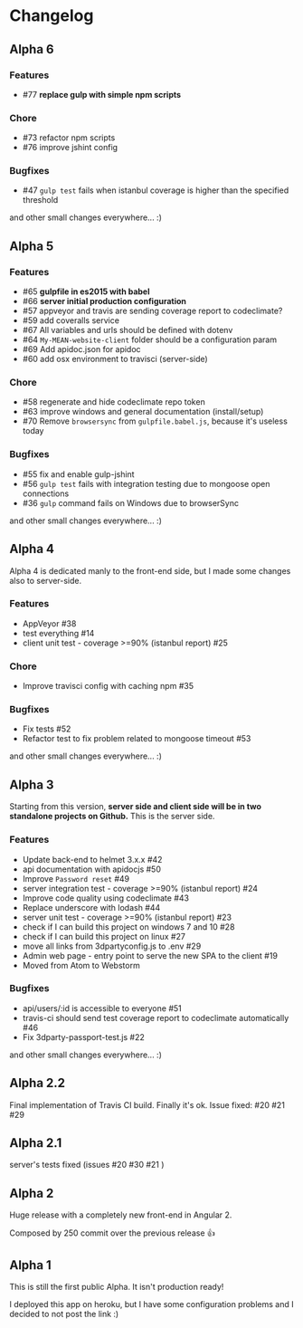 # Changelog

## Alpha 6

### **Features**
- #77 **replace gulp with simple npm scripts**

### **Chore**
- #73 refactor npm scripts
- #76 improve jshint config

### **Bugfixes**
- #47 `gulp test` fails when istanbul coverage is higher than the specified threshold

and other small changes everywhere... :)



## Alpha 5

### **Features**
- #65 **gulpfile in es2015 with babel**
- #66 **server initial production configuration**
- #57 appveyor and travis are sending coverage report to codeclimate?
- #59 add coveralls service
- #67 All variables and urls should be defined with dotenv
- #64 `My-MEAN-website-client` folder should be a configuration param
- #69 Add apidoc.json for apidoc
- #60 add osx environment to travisci (server-side)

### **Chore**
- #58 regenerate and hide codeclimate repo token
- #63 improve windows and general documentation (install/setup)
- #70 Remove `browsersync` from `gulpfile.babel.js`, because it's useless today

### **Bugfixes**
- #55 fix and enable gulp-jshint
- #56 `gulp test` fails with integration testing due to mongoose open connections
- #36 `gulp` command fails on Windows due to browserSync

and other small changes everywhere... :)


## Alpha 4

Alpha 4 is dedicated manly to the front-end side, but I made some changes also to server-side.

### **Features**
- AppVeyor #38
- test everything #14
- client unit test - coverage >=90% (istanbul report) #25

### **Chore**
- Improve travisci config with caching npm #35

### **Bugfixes**
- Fix tests #52
- Refactor test to fix problem related to mongoose timeout #53

and other small changes everywhere... :)


## Alpha 3

Starting from this version, **server side and client side will be in two standalone projects on Github.**
This is the server side.

### **Features**
- Update back-end to helmet 3.x.x #42
- api documentation with apidocjs #50
- Improve `Password reset` #49
- server integration test - coverage >=90% (istanbul report) #24
- Improve code quality using codeclimate #43
- Replace underscore with lodash #44
- server unit test - coverage >=90% (istanbul report) #23
- check if I can build this project on windows 7 and 10 #28
- check if I can build this project on linux #27
- move all links from 3dpartyconfig.js to .env #29
- Admin web page - entry point to serve the new SPA to the client #19
- Moved from Atom to Webstorm

### **Bugfixes**
- api/users/:id is accessible to everyone #51
- travis-ci should send test coverage report to codeclimate automatically #46
- Fix 3dparty-passport-test.js #22

and other small changes everywhere... :)


## Alpha 2.2

Final implementation of Travis CI build. Finally it's ok.
Issue fixed: #20 #21 #29


## Alpha 2.1

server's tests fixed (issues #20 #30 #21 )


## Alpha 2

Huge release with a completely new front-end in Angular 2.

Composed by 250 commit over the previous release 👍


## Alpha 1

This is still the first public Alpha.
It isn't production ready!

I deployed this app on heroku, but I have some configuration problems and I decided to not post the link :)